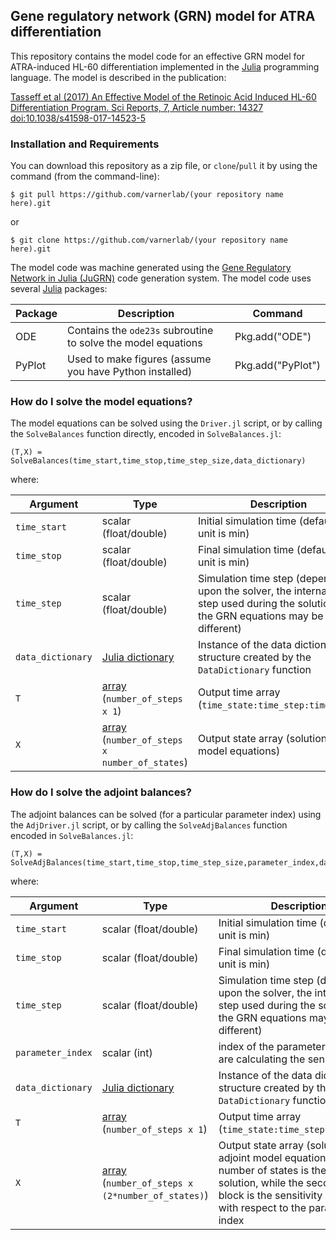 ## Gene regulatory network (GRN) model for ATRA differentiation ##
This repository contains the model code for an effective GRN model for ATRA-induced HL-60 differentiation implemented in the [Julia](http://julialang.org) programming language. The model is described in the publication:

[Tasseff et al (2017) An Effective Model of the Retinoic Acid Induced HL-60 Differentiation Program. Sci Reports, 7,
Article number: 14327 doi:10.1038/s41598-017-14523-5](https://www.nature.com/articles/s41598-017-14523-5)

### Installation and Requirements
You can download this repository as a zip file, or `clone`/`pull` it by using the command (from the command-line):

	$ git pull https://github.com/varnerlab/(your repository name here).git

or

	$ git clone https://github.com/varnerlab/(your repository name here).git

The model code was machine generated using the [Gene Regulatory Network in Julia (JuGRN)](https://github.com/varnerlab/JuGRN-Generator) code generation system.
The model code uses several [Julia](http://julialang.org) packages:

Package | Description | Command
--- | --- | ---
ODE | Contains the ``ode23s`` subroutine to solve the model equations | Pkg.add("ODE")
PyPlot | Used to make figures (assume you have Python installed) | Pkg.add("PyPlot")

### How do I solve the model equations?
The model equations can be solved using the ``Driver.jl`` script, or by calling the ``SolveBalances`` function directly, encoded in ``SolveBalances.jl``:

	(T,X) = SolveBalances(time_start,time_stop,time_step_size,data_dictionary)

where:

Argument | Type | Description
--- | --- | ---
``time_start`` | scalar (float/double) | Initial simulation time (default time unit is min)
``time_stop`` | scalar (float/double) | Final simulation time (default time unit is min)
``time_step`` | scalar (float/double) | Simulation time step (depending upon the solver, the internal time step used during the solution of the GRN equations may be different)
``data_dictionary`` | [Julia dictionary](http://docs.julialang.org/en/stable/stdlib/collections/?highlight=dict#Base.Dict) | Instance of the data dictionary structure created by the ``DataDictionary`` function
``T`` | [array](http://docs.julialang.org/en/stable/stdlib/arrays/?highlight=array) (``number_of_steps x 1``) | Output time array (``time_state:time_step:time_stop``)
``X`` |[array](http://docs.julialang.org/en/stable/stdlib/arrays/?highlight=array) (``number_of_steps x number_of_states``) | Output state array (solution of the model equations)

### How do I solve the adjoint balances?
The adjoint balances can be solved (for a particular parameter index) using the ``AdjDriver.jl`` script, or by calling the ``SolveAdjBalances`` function
encoded in ``SolveBalances.jl``:

	(T,X) = SolveAdjBalances(time_start,time_stop,time_step_size,parameter_index,data_dictionary)

where:

Argument | Type | Description
--- | --- | ---
``time_start`` | scalar (float/double) | Initial simulation time (default time unit is min)
``time_stop`` | scalar (float/double) | Final simulation time (default time unit is min)
``time_step`` | scalar (float/double) | Simulation time step (depending upon the solver, the internal time step used during the solution of the GRN equations may be different)
``parameter_index`` | scalar (int) | index of the parameter that we are calculating the sensitivity for
``data_dictionary`` | [Julia dictionary](http://docs.julialang.org/en/stable/stdlib/collections/?highlight=dict#Base.Dict) | Instance of the data dictionary structure created by the ``DataDictionary`` function
``T`` | [array](http://docs.julialang.org/en/stable/stdlib/arrays/?highlight=array) (``number_of_steps x 1``) | Output time array (``time_state:time_step:time_stop``)
``X`` |[array](http://docs.julialang.org/en/stable/stdlib/arrays/?highlight=array) (``number_of_steps x (2*number_of_states)``) | Output state array (solution of the adjoint model equations). The first number of states is the model solution, while the second state block is the sensitivity of the state with respect to the parameter index
